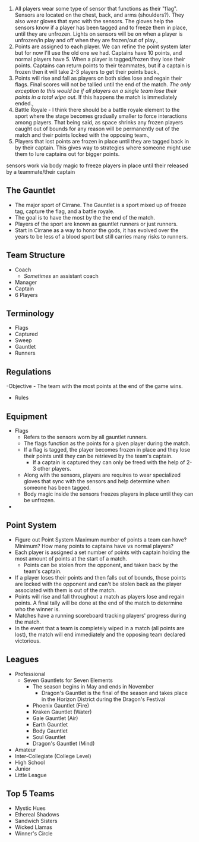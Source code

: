 1. All players wear some type of sensor that functions as their "flag". Sensors are located on the chest, back, and arms (shoulders?). They also wear gloves that sync with the sensors. The gloves help the sensors know if a player has been tagged and to freeze them in place, until they are unfrozen. Lights on sensors will be on when a player is unfrozen/in play and off when they are frozen/out of play.,
2. Points are assigned to each player. We can refine the point system later but for now I'll use the old one we had. Captains have 10 points, and normal players have 5. When a player is tagged/frozen they lose their points. Captains can return points to their teammates, but if a captain is frozen then it will take 2-3 players to get their points back.,
3. Points will rise and fall as players on both sides lose and regain their flags. Final scores will not be tallied until the end of the match. _The only exception to this would be if all players on a single team lose their points in a total wipe out._ If this happens the match is immediately ended.,
4. Battle Royale - I think there should be a battle royale element to the sport where the stage becomes gradually smaller to force interactions among players. That being said, as space shrinks any frozen players caught out of bounds for any reason will be permanently out of the match and their points locked with the opposing team.,
5. Players that lost points are frozen in place until they are tagged back in by their captain. This gives way to strategies where someone might use them to lure captains out for bigger points.

sensors work via body magic to freeze players in place until their released by a teammate/their captain

## The Gauntlet
- The major sport of Cirrane. The Gauntlet is a sport mixed up of freeze tag, capture the flag, and a battle royale. 
- The goal is to have the most by the the end of the match. 
- Players of the sport are known as gauntlet runners or just runners. 
- Start in Cirrane as a way to honor the gods, it has evolved over the years to be less of a blood sport but still carries many risks to runners.

## Team Structure
- Coach
	- *Sometimes* an assistant coach
- Manager
- Captain
- 6 Players


## Terminology
- Flags
- Captured
- Sweep
- Gauntlet
- Runners

## Regulations
-Objective
	- The team with the most points at the end of the game wins.
- Rules

## Equipment
- Flags
	- Refers to the sensors worn by all gauntlet runners. 
	- The flags function as the points for a given player during the match. 
	- If a flag is tagged, the player becomes frozen in place and they lose their points until they can be retrieved by the team's captain. 
		- If a captain is captured they can only be freed with the help of 2-3 other players. 
	- Along with the sensors, players are requires to wear specialized gloves that sync with the sensors and help determine when someone has been tagged. 
	- Body magic inside the sensors freezes players in place until they can be unfrozen.
- 

## Point System
- Figure out Point System
	Maximum number of points a team can have? Minimum? 
	How many points to captains have vs normal players?
- Each player is assigned a set number of points with captain holding the most amount of points at the start of a match.
	- Points can be stolen from the opponent, and taken back by the team's captain.
- If a player loses their points and then falls out of bounds, those points are locked with the opponent and can't be stolen back as the player associated with them is out of the match.
- Points will rise and fall throughout a match as players lose and regain points. A final tally will be done at the end of the match to determine who the winner is.
- Matches have a running scoreboard tracking players' progress during the match.
- In the event that a team is completely wiped in a match (all points are lost), the match will end immediately and the opposing team declared victorious. 

## Leagues
- Professional
	- Seven Gauntlets for Seven Elements
		- The season begins in May and ends in November
			- Dragon's Gauntlet is the final of the season and takes place in the Horizon District during the Dragon's Festival
		- Phoenix Gauntlet (Fire)
		- Kraken Gauntlet (Water)
		- Gale Gauntlet (Air)
		- Earth Gauntlet
		- Body Gauntlet
		- Soul Gauntlet
		- Dragon's Gauntlet (Mind)
- Amateur
- Inter-Collegiate (College Level)
- High School
- Junior
- Little League

## Top 5 Teams
- Mystic Hues
- Ethereal Shadows
- Sandwich Sisters
- Wicked Llamas
- Winner's Circle
